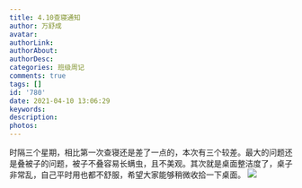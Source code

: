 ```yaml
---
title: 4.10查寝通知
author: 万舒成
avatar: 
authorLink: 
authorAbout: 
authorDesc: 
categories: 班级周记
comments: true
tags: []
id: '780'
date: 2021-04-10 13:06:29
keywords:
description:
photos:
---
```


时隔三个星期，相比第一次查寝还是差了一点的，本次有三个较差。最大的问题还是叠被子的问题，被子不叠容易长螨虫，且不美观。其次就是桌面整洁度了，桌子非常乱，自己平时用也都不舒服，希望大家能够稍微收拾一下桌面。 [![](https://www.aiupc.xyz/wp-content/uploads/2021/04/wp_editor_md_182d8b2eac161549752da2ad3c48a9d9.jpg)](https://www.aiupc.xyz/wp-content/uploads/2021/04/wp_editor_md_182d8b2eac161549752da2ad3c48a9d9.jpg)